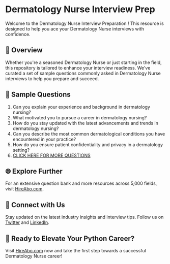 # Dermatology Nurse Interview Prep

Welcome to the Dermatology Nurse Interview Preparation ! This resource is designed to help you ace your Dermatology Nurse interviews with confidence.

## 🚀 Overview

Whether you're a seasoned Dermatology Nurse or just starting in the field, this repository is tailored to enhance your interview readiness. We've curated a set of sample questions commonly asked in Dermatology Nurse interviews to help you prepare and succeed.

## 📝 Sample Questions

1. Can you explain your experience and background in dermatology nursing?
2. What motivated you to pursue a career in dermatology nursing?
3. How do you stay updated with the latest advancements and trends in dermatology nursing?
4. Can you describe the most common dermatological conditions you have encountered in your practice?
5. How do you ensure patient confidentiality and privacy in a dermatology setting?
6. [CLICK HERE FOR MORE QUESTIONS](https://hireabo.com/job/2_0_29/Dermatology%20Nurse)

## 🌐 Explore Further

For an extensive question bank and more resources across 5,000 fields, visit [HireAbo.com](https://www.hireabo.com).

## 📱 Connect with Us

Stay updated on the latest industry insights and interview tips. Follow us on [Twitter](https://twitter.com/hireabo) and [LinkedIn](https://www.linkedin.com/in/hire-abo-3609972a8/).

## 🚀 Ready to Elevate Your Python Career?

Visit [HireAbo.com](https://www.hireabo.com) now and take the first step towards a successful Dermatology Nurse career!